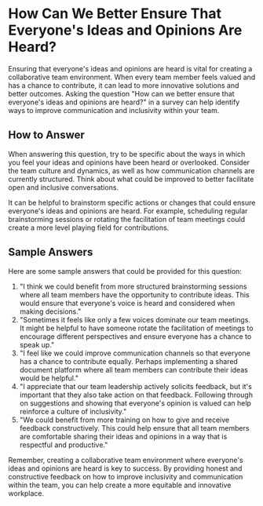 # How Can We Better Ensure That Everyone's Ideas and Opinions Are Heard?

Ensuring that everyone's ideas and opinions are heard is vital for creating a collaborative team environment. When every team member feels valued and has a chance to contribute, it can lead to more innovative solutions and better outcomes. Asking the question "How can we better ensure that everyone's ideas and opinions are heard?" in a survey can help identify ways to improve communication and inclusivity within your team.

## How to Answer

When answering this question, try to be specific about the ways in which you feel your ideas and opinions have been heard or overlooked. Consider the team culture and dynamics, as well as how communication channels are currently structured. Think about what could be improved to better facilitate open and inclusive conversations.

It can be helpful to brainstorm specific actions or changes that could ensure everyone's ideas and opinions are heard. For example, scheduling regular brainstorming sessions or rotating the facilitation of team meetings could create a more level playing field for contributions.

## Sample Answers

Here are some sample answers that could be provided for this question:

1. "I think we could benefit from more structured brainstorming sessions where all team members have the opportunity to contribute ideas. This would ensure that everyone's voice is heard and considered when making decisions."
2. "Sometimes it feels like only a few voices dominate our team meetings. It might be helpful to have someone rotate the facilitation of meetings to encourage different perspectives and ensure everyone has a chance to speak up."
3. "I feel like we could improve communication channels so that everyone has a chance to contribute equally. Perhaps implementing a shared document platform where all team members can contribute their ideas would be helpful."
4. "I appreciate that our team leadership actively solicits feedback, but it's important that they also take action on that feedback. Following through on suggestions and showing that everyone's opinion is valued can help reinforce a culture of inclusivity."
5. "We could benefit from more training on how to give and receive feedback constructively. This could help ensure that all team members are comfortable sharing their ideas and opinions in a way that is respectful and productive."

Remember, creating a collaborative team environment where everyone's ideas and opinions are heard is key to success. By providing honest and constructive feedback on how to improve inclusivity and communication within the team, you can help create a more equitable and innovative workplace.
